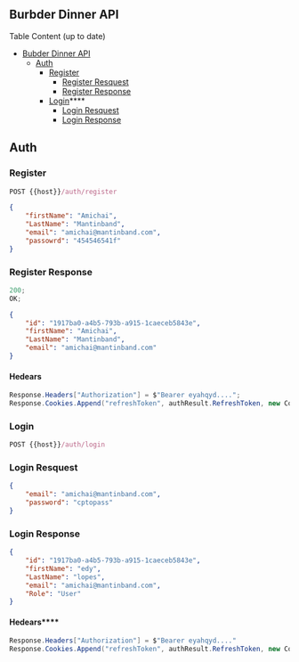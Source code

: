 ## Burbder Dinner API

Table Content (up to date)

-   [Bubder Dinner API](#burbder-dinner-api)
    -   [Auth](#auth)
        -   [Register](#register)
            -   [Register Resquest](#register-request)
            -   [Register Response](#register-response)
        -   [Login](#login)\*\*\*\*
            -   [Login Resquest](#login-request)
            -   [Login Response](#login-response)

## Auth

### Register

```js
POST {{host}}/auth/register
```

```json
{
    "firstName": "Amichai",
    "LastName": "Mantinband",
    "email": "amichai@mantinband.com",
    "passowrd": "454546541f"
}
```

### Register Response

```js
200;
OK;
```

```json
{
    "id": "1917ba0-a4b5-793b-a915-1caeceb5843e",
    "firstName": "Amichai",
    "LastName": "Mantinband",
    "email": "amichai@mantinband.com"
}
```

#### Hedears

```c#
Response.Headers["Authorization"] = $"Bearer eyahqyd....";
Response.Cookies.Append("refreshToken", authResult.RefreshToken, new CookieOptions{})
```

### Login

```js
POST {{host}}/auth/login
```

### Login Resquest

```json
{
    "email": "amichai@mantinband.com",
    "password": "cptopass"
}
```

### Login Response

```json
{
    "id": "1917ba0-a4b5-793b-a915-1caeceb5843e",
    "firstName": "edy",
    "LastName": "lopes",
    "email": "amichai@mantinband.com",
    "Role": "User"
}
```

#### Hedears\*\*\*\*

```c#
Response.Headers["Authorization"] = $"Bearer eyahqyd...."
Response.Cookies.Append("refreshToken", authResult.RefreshToken, new CookieOptions{})
```
